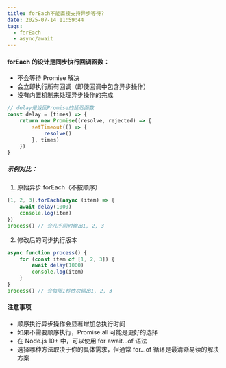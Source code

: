 ```yaml
---
title: forEach不能直接支持异步等待?
date: 2025-07-14 11:59:44
tags:
  - forEach
  - async/await
---
```


#### forEach 的设计是同步执行回调函数：

- 不会等待 Promise 解决
- 会立即执行所有回调（即使回调中包含异步操作）
- 没有内置机制来处理异步操作的完成

```javascript
// delay是返回Promise的延迟函数
const delay = (times) => {
	return new Promise((resolve, rejected) => {
		setTimeout(() => {
			resolve()
		}, times)
	})
}
```

##### 示例对比：

1. 原始异步 forEach（不按顺序）

```javascript
[1, 2, 3].forEach(async (item) => {
	await delay(1000)
	console.log(item)
})
process() // 会几乎同时输出1, 2, 3
```

2. 修改后的同步执行版本

```javascript
async function process() {
	for (const item of [1, 2, 3]) {
		await delay(1000)
		console.log(item)
	}
}
process() // 会每隔1秒依次输出1, 2, 3
```

#### 注意事项

- 顺序执行异步操作会显著增加总执行时间
- 如果不需要顺序执行，Promise.all 可能是更好的选择
- 在 Node.js 10+ 中，可以使用 for await...of 语法
- 选择哪种方法取决于你的具体需求，但通常 for...of 循环是最清晰易读的解决方案
